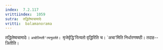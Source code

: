 ```yaml
---
index:  7.2.117
vrittiindex:  1059
sutra:  तद्धितेष्वचामादेः
vritti:  balamanorama 
---
```


तद्धितेष्वचामादेः। `अचोञ्णिती'त्यनुवर्तते। `मृजेर्वृद्धि'रित्यतो वृद्धिरिति च। `अचा'मिति निर्धारणषष्ठी। तदाह--ञितीति।

